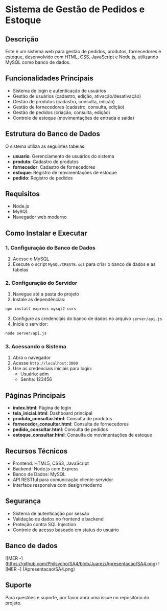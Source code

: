# Sistema de Gestão de Pedidos e Estoque

## Descrição
Este é um sistema web para gestão de pedidos, produtos, fornecedores e estoque, desenvolvido com HTML, CSS, JavaScript e Node.js, utilizando MySQL como banco de dados.

## Funcionalidades Principais
- Sistema de login e autenticação de usuários
- Gestão de usuários (cadastro, edição, ativação/desativação)
- Gestão de produtos (cadastro, consulta, edição)
- Gestão de fornecedores (cadastro, consulta, edição)
- Gestão de pedidos (criação, consulta, edição)
- Controle de estoque (movimentações de entrada e saída)

## Estrutura do Banco de Dados
O sistema utiliza as seguintes tabelas:
- **usuario**: Gerenciamento de usuários do sistema
- **produto**: Cadastro de produtos
- **fornecedor**: Cadastro de fornecedores
- **estoque**: Registro de movimentações de estoque
- **pedido**: Registro de pedidos

## Requisitos
- Node.js
- MySQL
- Navegador web moderno

## Como Instalar e Executar

### 1. Configuração do Banco de Dados
1. Acesse o MySQL
2. Execute o script `MySQL/CREATE.sql` para criar o banco de dados e as tabelas

### 2. Configuração do Servidor
1. Navegue até a pasta do projeto
2. Instale as dependências:
```bash
npm install express mysql2 cors
```
3. Configure as credenciais do banco de dados no arquivo `server/api.js`
4. Inicie o servidor:
```bash
node server/api.js
```

### 3. Acessando o Sistema
1. Abra o navegador
2. Acesse `http://localhost:3000`
3. Use as credenciais iniciais para login:
   - Usuário: adm
   - Senha: 123456

## Páginas Principais
- **index.html**: Página de login
- **tela_inicial.html**: Dashboard principal
- **produto_consultar.html**: Consulta de produtos
- **fornecedor_consultar.html**: Consulta de fornecedores
- **pedido_consultar.html**: Consulta de pedidos
- **estoque_consultar.html**: Consulta de movimentações de estoque

## Recursos Técnicos
- Frontend: HTML5, CSS3, JavaScript
- Backend: Node.js com Express
- Banco de Dados: MySQL
- API RESTful para comunicação cliente-servidor
- Interface responsiva com design moderno

## Segurança
- Sistema de autenticação por sessão
- Validação de dados no frontend e backend
- Proteção contra SQL Injection
- Controle de acesso baseado em status do usuário

## Banco de dados
![MER -] (https://github.com/Philsycho/SA4/blob/Juarez/Apresentacao/SA4.png)
![MER -] (Apresentacao\SA4.png)

## Suporte
Para questões e suporte, por favor abra uma issue no repositório do projeto.